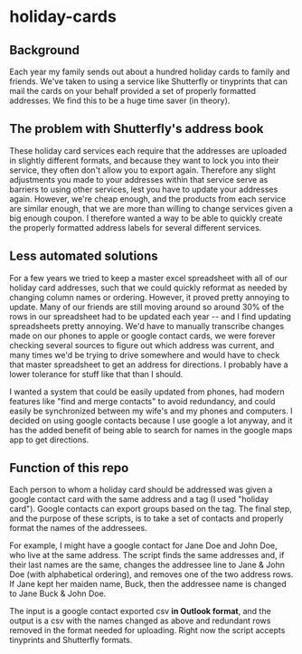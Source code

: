 # holiday-cards

##  Background
Each year my family sends out about a hundred holiday cards to family and friends. We've taken to using a service like Shutterfly or tinyprints that can mail the cards on your behalf provided a set of properly formatted addresses. We find this to be a huge time saver (in theory).

## The problem with Shutterfly's address book
These holiday card services each require that the addresses are uploaded in slightly different formats, and because they want to lock you into their service, they often don't allow you to export again. Therefore any slight adjustments you made to your addresses within that service serve as barriers to using other services, lest you have to update your addresses again. However, we're cheap enough, and the products from each service are similar enough, that we are more than willing to change services given a big enough coupon. I therefore wanted a way to be able to quickly create the properly formatted address labels for several different services. 

## Less automated solutions
For a few years we tried to keep a master excel spreadsheet with all of our holiday card addresses, such that we could quickly reformat as needed by changing column names or ordering. However, it proved pretty annoying to update. Many of our friends are still moving around so around 30% of the rows in our spreadsheet had to be updated each year -- and I find updating spreadsheets pretty annoying. We'd have to manually transcribe changes made on our phones to apple or google contact cards, we were forever checking several sources to figure out which address was current, and many times we'd be trying to drive somewhere and would have to check that master spreadsheet to get an address for directions. I probably have a lower tolerance for stuff like that than I should.

I wanted a system that could be easily updated from phones, had modern features like "find and merge contacts" to avoid redundancy, and could easily be synchronized between my wife's and my phones and computers. I decided on using google contacts because I use google a lot anyway, and it has the added benefit of being able to search for names in the google maps app to get directions.

## Function of this repo
Each person to whom a holiday card should be addressed was given a google contact card with the same address and a tag (I used "holiday card"). Google contacts can export groups based on the tag. The final step, and the purpose of these scripts, is to take a set of contacts and properly format the names of the addressees. 

For example, I might have a google contact for Jane Doe and John Doe, who live at the same address. The script finds the same addresses and, if their last names are the same, changes the addressee line to Jane & John Doe (with alphabetical ordering), and removes one of the two address rows. If Jane kept her maiden name, Buck, then the addressee name is changed to Jane Buck & John Doe. 

The input is a google contact exported csv __in Outlook format__, and the output is a csv with the names changed as above and redundant rows removed in the format needed for uploading. Right now the script accepts tinyprints and Shutterfly formats. 
